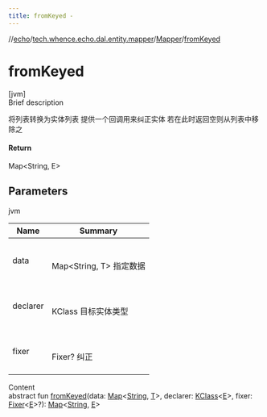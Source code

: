```yaml
---
title: fromKeyed -
---
```

//[echo](../../index.md)/[tech.whence.echo.dal.entity.mapper](../index.md)/[Mapper](index.md)/[fromKeyed](from-keyed.md)



# fromKeyed  
[jvm]  
Brief description  


将列表转换为实体列表 提供一个回调用来纠正实体 若在此时返回空则从列表中移除之



#### Return  


Map<String, E>



## Parameters  
  
jvm  
  
|  Name|  Summary| 
|---|---|
| data| <br><br>Map<String, T> 指定数据<br><br>
| declarer| <br><br>KClass<E> 目标实体类型<br><br>
| fixer| <br><br>Fixer<E>? 纠正<br><br>
  
  
Content  
abstract fun [fromKeyed](from-keyed.md)(data: [Map](https://kotlinlang.org/api/latest/jvm/stdlib/kotlin.collections/-map/index.html)<[String](https://kotlinlang.org/api/latest/jvm/stdlib/kotlin/-string/index.html), [T](index.md)>, declarer: [KClass](https://kotlinlang.org/api/latest/jvm/stdlib/kotlin.reflect/-k-class/index.html)<[E](index.md)>, fixer: [Fixer](../../tech.whence.echo.function/-fixer/index.md)<[E](index.md)>?): [Map](https://kotlinlang.org/api/latest/jvm/stdlib/kotlin.collections/-map/index.html)<[String](https://kotlinlang.org/api/latest/jvm/stdlib/kotlin/-string/index.html), [E](index.md)>  



